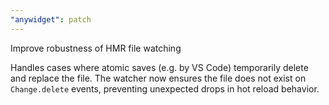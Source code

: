```yaml
---
"anywidget": patch
---
```


Improve robustness of HMR file watching

Handles cases where atomic saves (e.g. by VS Code) temporarily delete and replace the file. The watcher now ensures the file does not exist on `Change.delete` events, preventing unexpected drops in hot reload behavior.
